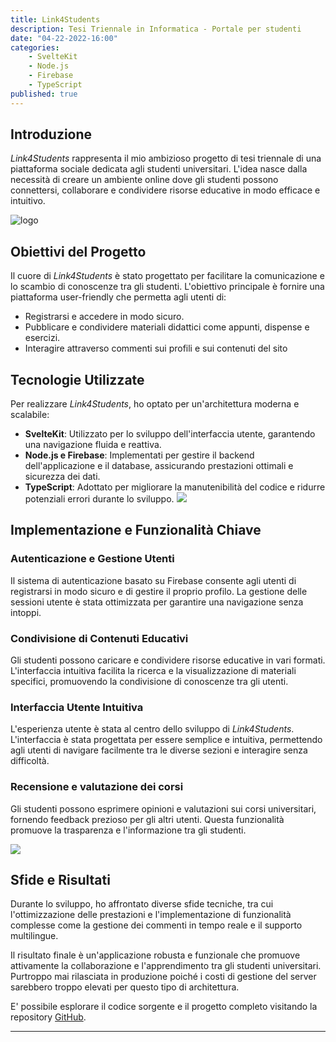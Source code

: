 ```yaml
---
title: Link4Students
description: Tesi Triennale in Informatica - Portale per studenti
date: "04-22-2022-16:00"
categories: 
    - SvelteKit
    - Node.js
    - Firebase
    - TypeScript
published: true
---
```



## Introduzione

*Link4Students* rappresenta il mio ambizioso progetto di tesi triennale di una piattaforma sociale dedicata agli studenti universitari. L'idea nasce dalla necessità di creare un ambiente online dove gli studenti possono connettersi, collaborare e condividere risorse educative in modo efficace e intuitivo.

![logo](https://camo.githubusercontent.com/41e4f3c51d07f0dfb70c40afa81b516ceed025023d895841a929d48373105f06/68747470733a2f2f692e696d6775722e636f6d2f623565364e74442e706e67)

## Obiettivi del Progetto

Il cuore di *Link4Students* è stato progettato per facilitare la comunicazione e lo scambio di conoscenze tra gli studenti. L'obiettivo principale è fornire una piattaforma user-friendly che permetta agli utenti di:

- Registrarsi e accedere in modo sicuro.
- Pubblicare e condividere materiali didattici come appunti, dispense e esercizi.
- Interagire attraverso commenti sui profili e sui contenuti del sito

## Tecnologie Utilizzate

Per realizzare *Link4Students*, ho optato per un'architettura moderna e scalabile:

- **SvelteKit**: Utilizzato per lo sviluppo dell'interfaccia utente, garantendo una navigazione fluida e reattiva.
- **Node.js e Firebase**: Implementati per gestire il backend dell'applicazione e il database, assicurando prestazioni ottimali e sicurezza dei dati.
- **TypeScript**: Adottato per migliorare la manutenibilità del codice e ridurre potenziali errori durante lo sviluppo.
![](https://i.imgur.com/BsdyF0F.png)


## Implementazione e Funzionalità Chiave

### Autenticazione e Gestione Utenti

Il sistema di autenticazione basato su Firebase consente agli utenti di registrarsi in modo sicuro e di gestire il proprio profilo. La gestione delle sessioni utente è stata ottimizzata per garantire una navigazione senza intoppi.

### Condivisione di Contenuti Educativi

Gli studenti possono caricare e condividere risorse educative in vari formati. L'interfaccia intuitiva facilita la ricerca e la visualizzazione di materiali specifici, promuovendo la condivisione di conoscenze tra gli utenti.

### Interfaccia Utente Intuitiva

L'esperienza utente è stata al centro dello sviluppo di *Link4Students*. L'interfaccia è stata progettata per essere semplice e intuitiva, permettendo agli utenti di navigare facilmente tra le diverse sezioni e interagire senza difficoltà.

### Recensione e valutazione dei corsi

Gli studenti possono esprimere opinioni e valutazioni sui corsi universitari, fornendo feedback prezioso per gli altri utenti. Questa funzionalità promuove la trasparenza e l'informazione tra gli studenti.

![](https://i.imgur.com/GvS21dV.png)


## Sfide e Risultati

Durante lo sviluppo, ho affrontato diverse sfide tecniche, tra cui l'ottimizzazione delle prestazioni e l'implementazione di funzionalità complesse come la gestione dei commenti in tempo reale e il supporto multilingue.

Il risultato finale è un'applicazione robusta e funzionale che promuove attivamente la collaborazione e l'apprendimento tra gli studenti universitari. Purtroppo mai rilasciata in produzione poiché i costi di gestione del server sarebbero troppo elevati per questo tipo di architettura.

E' possibile esplorare il codice sorgente e il progetto completo visitando la repository [GitHub](https://github.com/danieleavolio/link4students).

---
